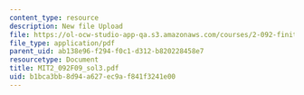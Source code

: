 ```yaml
---
content_type: resource
description: New file Upload
file: https://ol-ocw-studio-app-qa.s3.amazonaws.com/courses/2-092-finite-element-analysis-of-solids-and-fluids-i-fall-2009/b1bca3bb8d94a627ec9af841f3241e00_MIT2_092F09_sol3.pdf
file_type: application/pdf
parent_uid: ab138e96-f294-f0c1-d312-b820228458e7
resourcetype: Document
title: MIT2_092F09_sol3.pdf
uid: b1bca3bb-8d94-a627-ec9a-f841f3241e00
---
```

